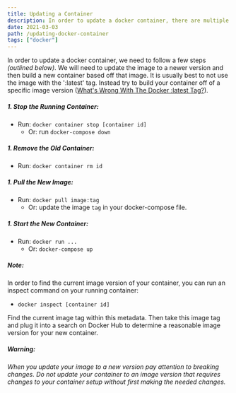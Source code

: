 ```yaml
---
title: Updating a Container
description: In order to update a docker container, there are multiple steps. This post outlines how to work with the image and the container in order to get it updated.
date: 2021-03-03
path: /updating-docker-container
tags: ["docker"]
---
```


In order to update a docker container, we need to follow a few steps _(outlined below)_. We will need to update the image to a newer version and then build a new container based off that image. It is usually best to not use the image with the ':latest' tag. Instead try to build your container off of a specific image version
([What's Wrong With The Docker :latest Tag?](https://vsupalov.com/docker-latest-tag)).

##### 1. Stop the Running Container:
* Run: `docker container stop [container id]`
  * Or: run `docker-compose down`

##### 1. Remove the Old Container:
* Run: `docker container rm id`

##### 1. Pull the New Image:
* Run: `docker pull image:tag`
  * Or: update the image `tag` in your docker-compose file.

##### 1. Start the New Container:
* Run: `docker run ...`
  * Or: `docker-compose up`

##### Note:
In order to find the current image version of your container, you can run an inspect command on your running container:
* `docker inspect [container id]`

Find the current image tag within this metadata. Then take this image tag and plug it into a search on Docker Hub to determine a reasonable image version for your new container.

##### Warning:
*When you update your image to a new version pay attention to breaking changes. Do not update your container to an image version that requires changes to your container setup without first making the needed changes.*